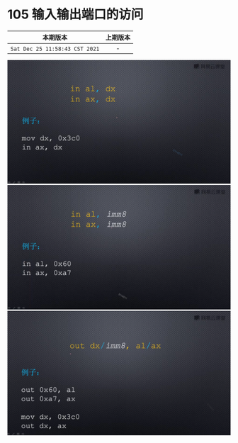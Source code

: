 #  105 输入输出端口的访问

|本期版本| 上期版本
|:---:|:---:
`Sat Dec 25 11:58:43 CST 2021` | -

<img src="./105-01.png" />
<img src="./105-02.png" />
<img src="./105-03.png" />
